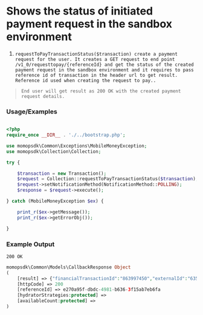 # Shows the status of initiated payment request in the sandbox environment

1.	`requestToPayTransactionStatus($transaction) create a payment request for the user. It creates a GET request to end point /v1_0/requesttopay/{referenceId} and get the status of the created payment request in the sandbox environment and it requires to pass reference id of transaction in the header url to get result. Reference id used when creating the request to pay..`

> `End user will get result as 200 OK with the created payment request details.`

### Usage/Examples

```php

<?php
require_once __DIR__ . './../bootstrap.php';

use momopsdk\Common\Exceptions\MobileMoneyException;
use momopsdk\Collection\Collection;

try {

    $transaction = new Transaction();
    $request = Collection::requestToPayTransactionStatus($transaction);
    $request->setNotificationMethod(NotificationMethod::POLLING);
    $response = $request->execute();

} catch (MobileMoneyException $ex) {

    print_r($ex->getMessage());
    print_r($ex->getErrorObj());

}

```
### Example Output
`200 OK`
```php
momopsdk\Common\Models\CallbackResponse Object
(
    [result] => {"financialTransactionId":"863997450","externalId":"6353636","amount":"5","currency":"EUR","payer":{"partyIdType":"MSISDN","partyId":"0248888736"},"payerMessage":"Pay for product a","payeeNote":"payer note","status":"SUCCESSFUL"}
    [httpCode] => 200
    [referenceId] => e270a95f-dbdc-4981-b636-3f15ab7eb6fa
    [hydratorStrategies:protected] =>
    [availableCount:protected] =>
)

```